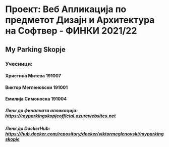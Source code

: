 # Проект: Веб Апликација по предметот Дизајн и Архитектура на Софтвер - ФИНКИ 2021/22

## My Parking Skopje

### Учесници: 
#### Христина Митева 191007
#### Виктор Мегленовски 191001
#### Емилија Симоноска 191004

##### Линк до финалната апликација: https://myparkingskopjeofficial.azurewebsites.net
##### Линк до DockerHub: https://hub.docker.com/repository/docker/viktormeglenovski/myparkingskopje
